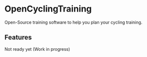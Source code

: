 OpenCyclingTraining
===================

Open-Source training software to help you plan your cycling training.

Features
-------

Not ready yet (Work in progress)

